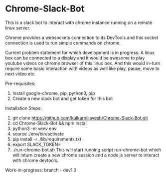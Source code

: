 # Chrome-Slack-Bot
This is a slack bot to interact with chrome instance running on a remote linux server.

Chrome provides a websockets connection to its DevTools and this socket connection is used to 
run simple commands on chrome.

Current problem statement for which development is in progress:
A linux box can be connected to a display and it would be awesome to play youtube videos on chrome browser of this linux box. And this would in-turn require some basic interaction with videos as well like play, pause, move to next video etc.

Pre-requisites:
1. Install google-chrome, pip, python3, pip
2. Create a new slack bot and get token for this bot

Installation Steps:
1. git clone https://github.com/kulkarniijayesh/Chrome-Slack-Bot.git
2. cd Chrome-Slack-Bot && npm install
3. python3 -m venv env 
4. source ./env/bin/activate
5. pip install -r ./lib/requirements.txt
6. export SLACK_TOKEN=<add your slack bot token here>
7. ./run-chrome-bot.sh
This will start running script run-chrome-bot which will inturn create a new chrome session and a node js server to interact with chrome devtools.

Work-in-progress: branch - dev1.0
